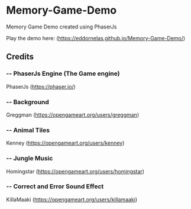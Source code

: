 # Memory-Game-Demo
Memory Game Demo created using PhaserJs

Play the demo here: (https://eddornelas.github.io/Memory-Game-Demo/)

## Credits

### -- PhaserJs Engine (The Game engine)
PhaserJs
(https://phaser.io/)

### -- Background
Greggman
(https://opengameart.org/users/greggman)

### -- Animal Tiles
Kenney
(https://opengameart.org/users/kenney)

### -- Jungle Music
Homingstar
(https://opengameart.org/users/homingstar)

### -- Correct and Error Sound Effect
KillaMaaki
(https://opengameart.org/users/killamaaki)
